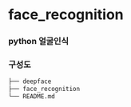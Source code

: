 # face_recognition

### python 얼굴인식

### 구성도

``` bash
├── deepface
├── face_recognition
└── README.md
```